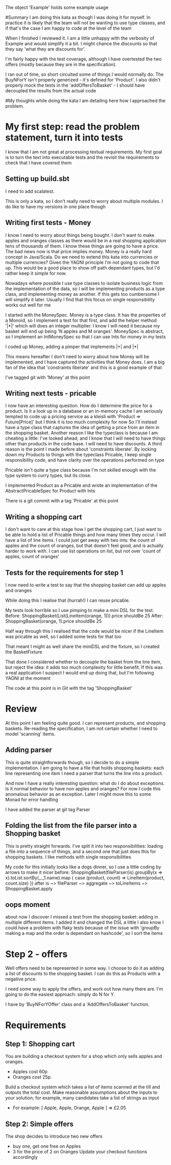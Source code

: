The object 'Example' holds some example usage

#Summary
I am doing this kata as though I was doing it for myself. In practice it is likely that the team will not be 
wanting to use type classes, and if that's the case I am happy to code at the level of the team

When I finished I reviewed it. I am a little unhappy with the verbosity of Example and would simplify it a bit. 
I might chance the discounts so that they say 'what they are discounts for'.

I'm fairly happy with the test coverage, although I have overtested the two offers (mostly because they are in the specification). 

I ran out of time, so short circuited some of things I would normally do. The BuyNForY isn't properly generized - it's defined for 'Product'.
I also didn't properly mock the tests in the 'addOffersToBasket' - I should have decoupled the results from the actual code


#My thoughts while doing the kata
I am detailing here how I approached the problem.

# My first step: read the problem statement, turn it into tests
I know that I am not great at processing textual requirements. My first goal is to turn the text into executable tests
and the revisit the requirements to check that I have covered them

## Setting up build.sbt
I need to add scalatest.

This is only a kata, so I don't really need to worry about multiple modules. I do like to have my versions in one place though

## Writing first tests - Money
I know I need to worry about things being bought. I don't want to make apples and oranges classes as there would be in
a real shopping application tens of thousands of them. I know these things are going to have a price. The bad news now
is that price implies money. Money is a really hard concept in Java/Scala. Do we need to extend this kata into currencies or
multiple currencies? Given the YAGNI principle I'm not going to code that up. This would be a good place to show off path
dependant types, but I'd rather keep it simple for now.

Nowadays where possible I use type classes to isolate business logic from the implementation of the data, so I will be implementing
products as a type class, and implementing money as another. If this gets too cumbersome I will simplify it later. Usually I 
find that this focus on single responsibility works out well for me

I started with the MoneySpec. Money is a type class. It has the properties of a Monoid, so I implement a test for that first, and add 
the helper method '|*|' which will does an integer multiplier. I know I will need it because my basket will end up being 'N apples and M oranges'.
MoneySpec is abstract, so I implement an IntMoneySpec so that I can use Ints for money in my tests

I coded up Money, adding a pimper that implements |+| and |*|

This means hereafter I don't need to worry about how Money will be implemented, and I have captured the activities that Money does. 
I am a big fan of the idea that 'constraints liberate' and this is a good example of that

I've tagged git with 'Money' at this point

## Writing next tests - pricable
I now have an interesting question. How do I determine the price for a product. Is it a look up in a database or an in-memory cache
I am seriously tempted to code up a pricing service as a kleisli with 'Product => Future[Price]' but I think it is too much complexity for now
So I'll instead have a type class that captures the idea of getting a price from an item in the shopping basket. Another reason I like the
typeclass is because I am cheating a little: I've looked ahead, and I know that I will need to have things other than products in the
code base. I will need to have discounts. A third reason is the point I made before about 'constraints liberate'. By locking down my 
Products to things with the typeclass Pricable, I keep single responsibility code, and have clarity over the operations performed on type

Pricable isn't quite a type class because I'm not skilled enough with the type system to curry types, but its close.

I implemented Product as a Pricable and wrote an implementation of the AbstractPricableSpec for Product with Ints

There is a git commit with a tag 'Pricable' at this point

## Writing a shopping cart
I don't want to care at this stage how I get the shopping cart, I just want to be able to hold a list of Pricable things and how many times they occur.
I will have a list of line items. I could just get away with two ints: the count of apples and the count of oranges, but that doesn't
feel good, and is actually harder to work with. I can use list operations on list, but not over 'count of apples, count of oranges'

## Tests for the requirements for step 1
I now need to write a test to say that the shopping basket can add up apples and oranges

While doing this I realise that (hurrah!) I can reuse pricable.

My tests look horrible so I use pimping to make a mini DSL for the test. 
Before:    ShoppingBasket(List(LineItem(orange, 1))).price shouldBe 25
After:     ShoppingBasket(orange, 1).price shouldBe 25

Half way through this I realised that the code would be nicer if the LineItem was pricable as well, so I added some tests for that too

That meant I might as well share the miniDSL and the fixture, so I created the BasketFixture

That done I considered whether to decouple the basket from the line item, but reject the idea: it adds too much complexity for little benefit.
If this was a real application I suspect I would end up doing that, but I'm following YAGNI at the moment

The code at this point is in Git with the tag 'ShoppingBasket'

# Review
At this point I am feeling quite good. I can represent products, and shopping baskets. Re-reading the specification, I am not certain whether
I need to model 'scanning' items. 

## Adding parser
This is quite straightforwards though, so I decide to do a simple implementation.
I am going to have a file that holds shopping baskets: each line representing one item
I need a parser that turns the line into a product. 

And now I have a really interesting question: what do I do about exceptions. Is it normal behavior to have non apples and oranges? For
now I code this anomalous behavior as an exception. Later I might move this to some Monad for error handling

I have added the parser at git tag Parser

## Folding the list from the file parser into a Shopping basket
This is pretty straight forwards. I've split it into two responsibilities: loading a file into a sequence of things, and a second 
one that just does this for shopping baskets. I like methods with single responsibilities

My code for this initially looks like a dogs dinner, so I use a little coding by arrows to make it nicer 
before: ShoppingBasket(fileParser(is).groupBy(x => x).toList.sortBy(_._1.name).map { case (product, count) => LineItem(product, count.size) })
after is ~> fileParser ~> aggregate ~> toLineItems ~> ShoppingBasket.apply

## oops moment
about now I discover I missed a test from the shopping basket: adding in multiple different items. I added it and changed the DSL a little
I also know I could have a problem with flaky tests because of the issue with 'groupBy making a map and the order is dependant on hashcode', so 
I sort the items

# Step 2 - offers

Well offers need to be represented in some way. I choose to do it as adding a list of discounts to the shopping basket.
I can do this as Products with a negative price.

I need some way to apply the offers, and work out how many there are. I'm going to do the easiest approach: simply do N for Y.

I have by 'BuyNForYOffer' class and a 'AddOffersToBasket' function. 

# Requirements

## Step 1: Shopping cart

You are building a checkout system for a shop which only sells apples and oranges.
- Apples cost 60p 
- Oranges cost 25p.

Build a checkout system which takes a list of items scanned at the till and outputs the total cost. 
Make reasonable assumptions about the inputs to your solution; for example, many candidates take a list of strings as input

- For example: [ Apple, Apple, Orange, Apple ] => £2.05

## Step 2: Simple offers
The shop decides to introduce two new offers
- buy one, get one free on Apples
- 3 for the price of 2 on Oranges
Update your checkout functions accordingly

